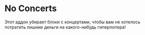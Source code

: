 # No Concerts
Этот аддон убирает блоки с концертами, чтобы вам не хотелось потратить лишние деньги на какого-нибудь гиперпопера!